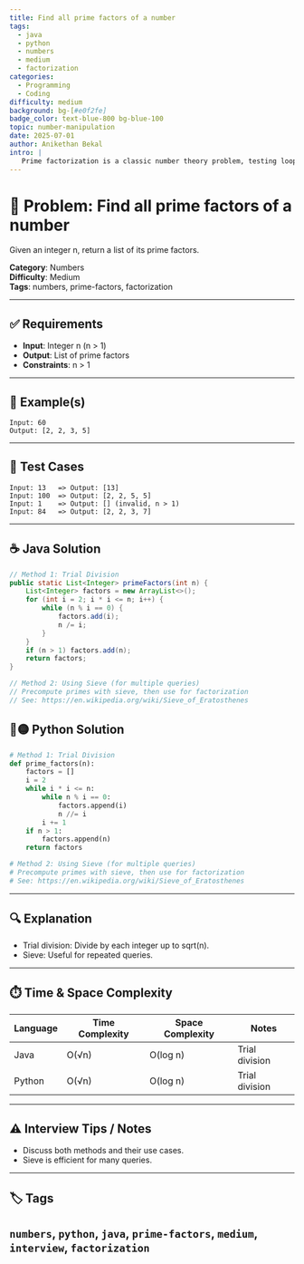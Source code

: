 ```yaml
---
title: Find all prime factors of a number
tags:
  - java
  - python
  - numbers
  - medium
  - factorization
categories:
  - Programming
  - Coding
difficulty: medium
background: bg-[#e0f2fe]
badge_color: text-blue-800 bg-blue-100
topic: number-manipulation
date: 2025-07-01
author: Anikethan Bekal
intro: |
   Prime factorization is a classic number theory problem, testing loops, divisibility, and optimization.
---
```


# 🧠 Problem: Find all prime factors of a number

Given an integer n, return a list of its prime factors.

**Category**: Numbers  
**Difficulty**: Medium  
**Tags**: numbers, prime-factors, factorization

---

## ✅ Requirements
- **Input**: Integer n (n > 1)
- **Output**: List of prime factors
- **Constraints**: n > 1

---

## 🧪 Example(s)
```text
Input: 60
Output: [2, 2, 3, 5]
```

---

## 🧪 Test Cases
```text
Input: 13   => Output: [13]
Input: 100  => Output: [2, 2, 5, 5]
Input: 1    => Output: [] (invalid, n > 1)
Input: 84   => Output: [2, 2, 3, 7]
```

---

## ☕ Java Solution
```java
// Method 1: Trial Division
public static List<Integer> primeFactors(int n) {
    List<Integer> factors = new ArrayList<>();
    for (int i = 2; i * i <= n; i++) {
        while (n % i == 0) {
            factors.add(i);
            n /= i;
        }
    }
    if (n > 1) factors.add(n);
    return factors;
}

// Method 2: Using Sieve (for multiple queries)
// Precompute primes with sieve, then use for factorization
// See: https://en.wikipedia.org/wiki/Sieve_of_Eratosthenes
```

## 🔵🟡 Python Solution
```python
# Method 1: Trial Division
def prime_factors(n):
    factors = []
    i = 2
    while i * i <= n:
        while n % i == 0:
            factors.append(i)
            n //= i
        i += 1
    if n > 1:
        factors.append(n)
    return factors

# Method 2: Using Sieve (for multiple queries)
# Precompute primes with sieve, then use for factorization
# See: https://en.wikipedia.org/wiki/Sieve_of_Eratosthenes
```

---

## 🔍 Explanation
- Trial division: Divide by each integer up to sqrt(n).
- Sieve: Useful for repeated queries.

---

## ⏱️ Time & Space Complexity
| Language | Time Complexity | Space Complexity | Notes |
|----------|-----------------|------------------|-------|
| Java     | O(√n)           | O(log n)         | Trial division |
| Python   | O(√n)           | O(log n)         | Trial division |

---

## ⚠️ Interview Tips / Notes
- Discuss both methods and their use cases.
- Sieve is efficient for many queries.

---

## 🏷 Tags
`numbers`, `python`, `java`, `prime-factors`, `medium`, `interview`, `factorization`
--- 